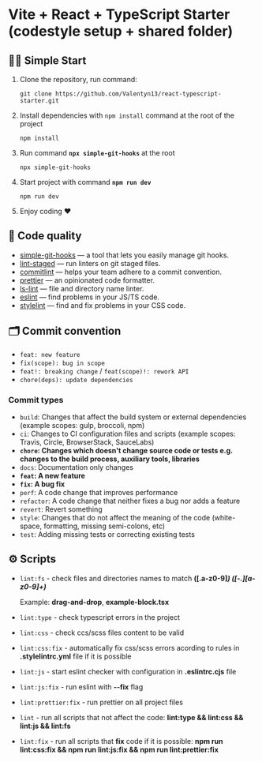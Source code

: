 # Vite + React + TypeScript Starter (codestyle setup + shared folder)

## 🏃‍♂️ Simple Start

1. Clone the repository, run command:

    ```
    git clone https://github.com/Valentyn13/react-typescript-starter.git
    ```

2. Install dependencies with `npm install` command at the root of the project

    ```
    npm install
    ```

3. Run command **`npx simple-git-hooks`** at the root

    ```
    npx simple-git-hooks
    ```

4. Start project with command **`npm run dev`**

    ```
    npm run dev
    ```

5. Enjoy coding ❤️

## 🥊 Code quality

-   [simple-git-hooks](https://www.npmjs.com/package/simple-git-hooks) — a tool that lets you easily manage git hooks.
-   [lint-staged](https://www.npmjs.com/package/lint-staged) — run linters on git staged files.
-   [commitlint](https://commitlint.js.org/) — helps your team adhere to a commit convention.
-   [prettier](https://prettier.io/) — an opinionated code formatter.
-   [ls-lint](https://ls-lint.org/) — file and directory name linter.
-   [eslint](https://eslint.org/) — find problems in your JS/TS code.
-   [stylelint](https://stylelint.io/) — find and fix problems in your CSS code.

## 🗂 Commit convention

-   `feat: new feature`
-   `fix(scope): bug in scope`
-   `feat!: breaking change` / `feat(scope)!: rework API`
-   `chore(deps): update dependencies`

### Commit types

-   `build`: Changes that affect the build system or external dependencies (example scopes: gulp, broccoli, npm)
-   `ci`: Changes to CI configuration files and scripts (example scopes: Travis, Circle, BrowserStack, SauceLabs)
-   **`chore`: Changes which doesn't change source code or tests e.g. changes to the build process, auxiliary tools, libraries**
-   `docs`: Documentation only changes
-   **`feat`: A new feature**
-   **`fix`: A bug fix**
-   `perf`: A code change that improves performance
-   `refactor`: A code change that neither fixes a bug nor adds a feature
-   `revert`: Revert something
-   `style`: Changes that do not affect the meaning of the code (white-space, formatting, missing semi-colons, etc)
-   `test`: Adding missing tests or correcting existing tests

## ⚙️ Scripts

-   `lint:fs` - check files and directories names to match **([.a-z0-9]_) ([-.][a-z0-9]+)_**

    Example: **drag-and-drop**, **example-block.tsx**

-   `lint:type` - check typescript errors in the project

-   `lint:css` - check ccs/scss files content to be valid

-   `lint:css:fix` - automatically fix css/scss errors acording to rules in **.stylelintrc.yml** file if it is possible

-   `lint:js` - start eslint checker with configuration in **.eslintrc.cjs** file

-   `lint:js:fix` - run eslint with **--fix** flag

-   `lint:prettier:fix` - run prettier on all project files

-   `lint` - run all scripts that not affect the code: **lint:type && lint:css && lint:js && lint:fs**

-   `lint:fix` - run all scripts that **fix** code if it is possible: **npm run lint:css:fix && npm run lint:js:fix && npm run lint:prettier:fix**
